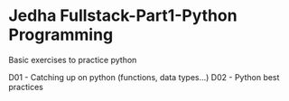 # Jedha Fullstack-Part1-Python Programming
Basic exercises to practice python

D01 - Catching up on python (functions, data types...)
D02 - Python best practices
